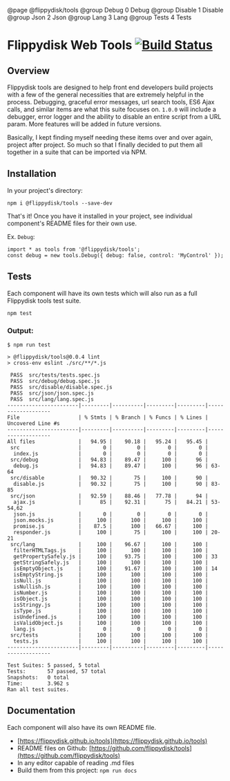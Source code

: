 @page @flippydisk/tools
@group Debug 0 Debug
@group Disable 1 Disable
@group Json 2 Json
@group Lang 3 Lang
@group Tests 4 Tests

# Flippydisk Web Tools [![Build Status](https://travis-ci.com/flippydisk/tools.svg?branch=main)](https://travis-ci.com/flippydisk/tools)

## Overview
Flippydisk tools are designed to help front end developers build projects with a few of the general necessities that
are extremely helpful in the process. Debugging, graceful error messages, url search tools, ES6 Ajax calls, and
similar items are what this suite focuses on. `1.0.0` will include a debugger, error logger and the ability to
disable an entire script from a URL param. More features will be added in future versions.

Basically, I kept finding myself needing these items over and over again, project after project. So much so that I
finally decided to put them all together in a suite that can be imported via NPM.

## Installation
In your project's directory:

```
npm i @flippydisk/tools --save-dev
```

That's it! Once you have it installed in your project, see individual component's README files for their own use.

Ex. `Debug`:
```
import * as tools from '@flippydisk/tools';
const debug = new tools.Debug({ debug: false, control: 'MyControl' });
```

## Tests
Each component will have its own tests which will also run as a full Flippydisk tools test suite.

```
npm test
```

### Output:
```
$ npm run test

> @flippydisk/tools@0.0.4 lint
> cross-env eslint ./src/**/*.js

 PASS  src/tests/tests.spec.js
 PASS  src/debug/debug.spec.js
 PASS  src/disable/disable.spec.js
 PASS  src/json/json.spec.js
 PASS  src/lang/lang.spec.js
-----------------------|---------|----------|---------|---------|-------------------
File                   | % Stmts | % Branch | % Funcs | % Lines | Uncovered Line #s
-----------------------|---------|----------|---------|---------|-------------------
All files              |   94.95 |    90.18 |   95.24 |   95.45 |
 src                   |       0 |        0 |       0 |       0 |
  index.js             |       0 |        0 |       0 |       0 |
 src/debug             |   94.83 |    89.47 |     100 |      96 |
  debug.js             |   94.83 |    89.47 |     100 |      96 | 63-64
 src/disable           |   90.32 |       75 |     100 |      90 |
  disable.js           |   90.32 |       75 |     100 |      90 | 83-85
 src/json              |   92.59 |    88.46 |   77.78 |      94 |
  ajax.js              |      85 |    92.31 |      75 |   84.21 | 53-54,62
  json.js              |       0 |        0 |       0 |       0 |
  json.mocks.js        |     100 |      100 |     100 |     100 |
  promise.js           |    87.5 |      100 |   66.67 |     100 |
  responder.js         |     100 |       75 |     100 |     100 | 20-21
 src/lang              |     100 |    96.67 |     100 |     100 |
  filterHTMLTags.js    |     100 |      100 |     100 |     100 |
  getPropertySafely.js |     100 |    93.75 |     100 |     100 | 33
  getStringSafely.js   |     100 |      100 |     100 |     100 |
  isEmptyObject.js     |     100 |    91.67 |     100 |     100 | 14
  isEmptyString.js     |     100 |      100 |     100 |     100 |
  isNull.js            |     100 |      100 |     100 |     100 |
  isNullish.js         |     100 |      100 |     100 |     100 |
  isNumber.js          |     100 |      100 |     100 |     100 |
  isObject.js          |     100 |      100 |     100 |     100 |
  isStringy.js         |     100 |      100 |     100 |     100 |
  isType.js            |     100 |      100 |     100 |     100 |
  isUndefined.js       |     100 |      100 |     100 |     100 |
  isValidObject.js     |     100 |      100 |     100 |     100 |
  lang.js              |       0 |        0 |       0 |       0 |
 src/tests             |     100 |      100 |     100 |     100 |
  tests.js             |     100 |      100 |     100 |     100 |
-----------------------|---------|----------|---------|---------|-------------------

Test Suites: 5 passed, 5 total
Tests:       57 passed, 57 total
Snapshots:   0 total
Time:        3.962 s
Ran all test suites.
```

## Documentation
Each component will also have its own README file.
- [https://flippydisk.github.io/tools](https://flippydisk.github.io/tools)
- README files on Github: [https://github.com/flippydisk/tools](https://github.com/flippydisk/tools)
- In any editor capable of reading .md files
- Build them from this project: `npm run docs`
